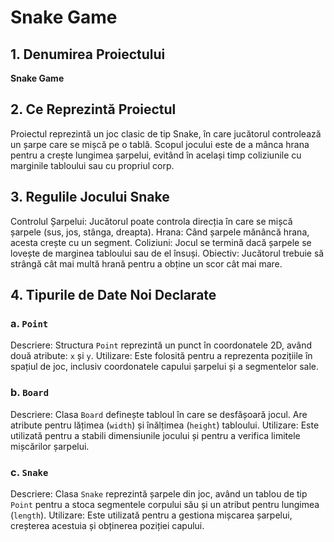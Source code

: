 # Snake Game

## 1. Denumirea Proiectului
**Snake Game**

## 2. Ce Reprezintă Proiectul
Proiectul reprezintă un joc clasic de tip Snake, în care jucătorul controlează un șarpe care se mișcă pe o tablă. Scopul jocului este de a mânca hrana pentru a crește lungimea șarpelui, evitând în același timp coliziunile cu marginile tabloului sau cu propriul corp. 

## 3. Regulile Jocului Snake
 Controlul Șarpelui: Jucătorul poate controla direcția în care se mișcă șarpele (sus, jos, stânga, dreapta).
 Hrana: Când șarpele mănâncă hrana, acesta crește cu un segment.
 Coliziuni: Jocul se termină dacă șarpele se lovește de marginea tabloului sau de el însuși.
 Obiectiv: Jucătorul trebuie să strângă cât mai multă hrană pentru a obține un scor cât mai mare.

## 4. Tipurile de Date Noi Declarate

### a. `Point`
Descriere: Structura `Point` reprezintă un punct în coordonatele 2D, având două atribute: `x` și `y`.
Utilizare: Este folosită pentru a reprezenta pozițiile în spațiul de joc, inclusiv coordonatele capului șarpelui și a segmentelor sale.

### b. `Board`
Descriere: Clasa `Board` definește tabloul în care se desfășoară jocul. Are atribute pentru lățimea (`width`) și înălțimea (`height`) tabloului.
Utilizare: Este utilizată pentru a stabili dimensiunile jocului și pentru a verifica limitele mișcărilor șarpelui.

### c. `Snake`
Descriere: Clasa `Snake` reprezintă șarpele din joc, având un tablou de tip `Point` pentru a stoca segmentele corpului său și un atribut pentru lungimea (`length`).
Utilizare: Este utilizată pentru a gestiona mișcarea șarpelui, creșterea acestuia și obținerea poziției capului.

